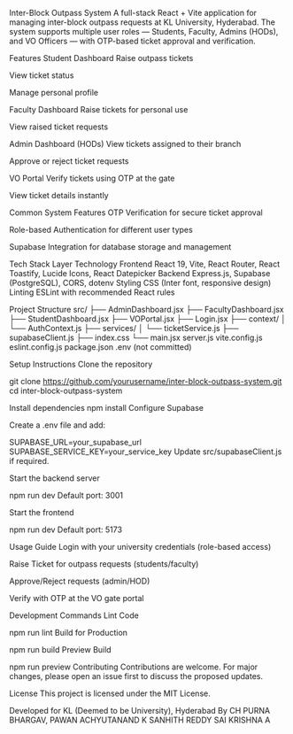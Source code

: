 Inter-Block Outpass System
A full-stack React + Vite application for managing inter-block outpass requests at KL University, Hyderabad.
The system supports multiple user roles — Students, Faculty, Admins (HODs), and VO Officers — with OTP-based ticket approval and verification.

Features
Student Dashboard
Raise outpass tickets

View ticket status

Manage personal profile

Faculty Dashboard
Raise tickets for personal use

View raised ticket requests

Admin Dashboard (HODs)
View tickets assigned to their branch

Approve or reject ticket requests

VO Portal
Verify tickets using OTP at the gate

View ticket details instantly

Common System Features
OTP Verification for secure ticket approval

Role-based Authentication for different user types

Supabase Integration for database storage and management

Tech Stack
Layer	Technology
Frontend	React 19, Vite, React Router, React Toastify, Lucide Icons, React Datepicker
Backend	Express.js, Supabase (PostgreSQL), CORS, dotenv
Styling	CSS (Inter font, responsive design)
Linting	ESLint with recommended React rules

Project Structure
src/
  ├── AdminDashboard.jsx
  ├── FacultyDashboard.jsx
  ├── StudentDashboard.jsx
  ├── VOPortal.jsx
  ├── Login.jsx
  ├── context/
  │     └── AuthContext.js
  ├── services/
  │     └── ticketService.js
  ├── supabaseClient.js
  ├── index.css
  └── main.jsx
server.js
vite.config.js
eslint.config.js
package.json
.env (not committed)

Setup Instructions
Clone the repository

git clone https://github.com/yourusername/inter-block-outpass-system.git
cd inter-block-outpass-system

Install dependencies
npm install
Configure Supabase

Create a .env file and add:

SUPABASE_URL=your_supabase_url
SUPABASE_SERVICE_KEY=your_service_key
Update src/supabaseClient.js if required.

Start the backend server

npm run dev
Default port: 3001

Start the frontend


npm run dev
Default port: 5173

Usage Guide
Login with your university credentials (role-based access)

Raise Ticket for outpass requests (students/faculty)

Approve/Reject requests (admin/HOD)

Verify with OTP at the VO gate portal

Development Commands
Lint Code

npm run lint
Build for Production

npm run build
Preview Build

npm run preview
Contributing
Contributions are welcome.
For major changes, please open an issue first to discuss the proposed updates.

License
This project is licensed under the MIT License.

Developed for KL (Deemed to be University), Hyderabad
By CH PURNA BHARGAV,
   PAWAN ACHYUTANAND
   K SANHITH REDDY
   SAI KRISHNA A
